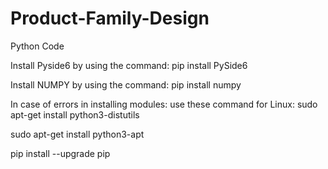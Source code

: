 # Product-Family-Design
Python Code


Install Pyside6 by using the command: pip install PySide6

Install NUMPY by using the command: pip install numpy

In case of errors in installing modules:
use these command for Linux: 
sudo apt-get install python3-distutils

sudo apt-get install python3-apt

pip install --upgrade pip


